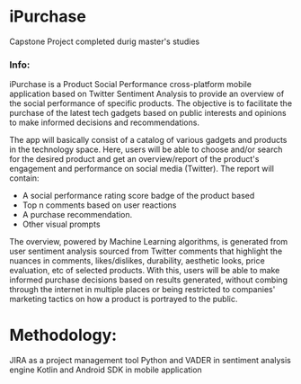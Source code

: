 # iPurchase

Capstone Project completed durig master's studies

### Info:
iPurchase is a Product Social Performance cross-platform mobile application based on Twitter Sentiment Analysis to provide an overview of the social performance of specific products. The objective is to facilitate the purchase of the latest tech gadgets based on public interests and opinions to make informed decisions and recommendations.

The app will basically consist of a catalog of various gadgets and products in the technology space. Here, users will be able to choose and/or search for the desired product and get an overview/report of the product's engagement and performance on social media (Twitter). The report will contain:
 - A social performance rating score badge of the product based
 - Top n comments based on user reactions
 - A purchase recommendation.
 - Other visual prompts

The overview,  powered by Machine Learning algorithms, is generated from user sentiment analysis sourced from Twitter comments that highlight the nuances in comments, likes/dislikes, durability, aesthetic looks, price evaluation, etc of selected products. With this, users will be able to make informed purchase decisions based on results generated, without combing through the internet in multiple places or being restricted to companies' marketing tactics on how a product is portrayed to the public.

# Methodology:
JIRA as a project management tool
Python and VADER in sentiment analysis engine
Kotlin and Android SDK in mobile application
